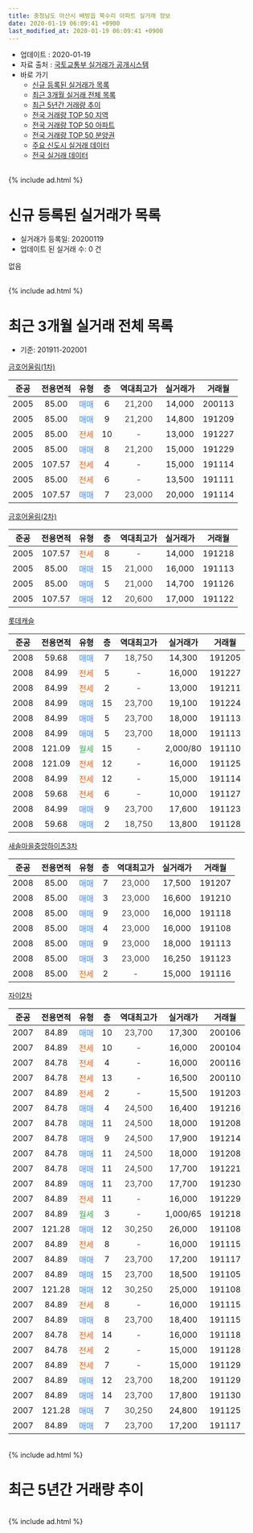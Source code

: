 ```yaml
---
title: 충청남도 아산시 배방읍 북수리 아파트 실거래 정보
date: 2020-01-19 06:09:41 +0900
last_modified_at: 2020-01-19 06:09:41 +0900
---
```


* 업데이트 : 2020-01-19
* 자료 출처 : [국토교통부 실거래가 공개시스템](http://rt.molit.go.kr)
* 바로 가기
    * [신규 등록된 실거래가 목록](#신규-등록된-실거래가-목록)
    * [최근 3개월 실거래 전체 목록](#최근-3개월-실거래-전체-목록)
    * [최근 5년간 거래량 추이](#최근-5년간-거래량-추이)
    * [전국 거래량 TOP 50 지역](https://apt-info.github.io/apt-trade-info/최근-3개월-전국에서-가장-거래가-많이-발생한-지역)
    * [전국 거래량 TOP 50 아파트](https://apt-info.github.io/apt-trade-info/최근-3개월-전국에서-가장-거래가-많이-발생한-아파트)
    * [전국 거래량 TOP 50 분양권](https://apt-info.github.io/apt-trade-info/최근-3개월-전국에서-가장-거래가-많이-발생한-분양권)
    * [주요 신도시 실거래 데이터](https://apt-info.github.io/apt-trade-info/주요-신도시)
    * [전국 실거래 데이터](https://apt-info.github.io/apt-trade-info/전국)
<br>
{% include ad.html %}
<br>

# 신규 등록된 실거래가 목록
* 실거래가 등록일: 20200119
* 업데이트 된 실거래 수: 0 건

없음

<br>
{% include ad.html %}
<br>

# 최근 3개월 실거래 전체 목록
* 기준: 201911-202001


[금호어울림(1차)](https://search.naver.com/search.naver?query=%EC%B6%A9%EC%B2%AD%EB%82%A8%EB%8F%84+%EC%95%84%EC%82%B0%EC%8B%9C+%EB%B0%B0%EB%B0%A9%EC%9D%8D+%EB%B6%81%EC%88%98%EB%A6%AC+%EA%B8%88%ED%98%B8%EC%96%B4%EC%9A%B8%EB%A6%BC%281%EC%B0%A8%29)

|준공|전용면적|유형|층|역대최고가|실거래가|거래월|
|:---:|:---:|:---:|:---:|:---:|:---:|:---:|
|2005|85.00|<span style="color:#4285f3">매매</span>|6|<span style="color:#444444">21,200</span>|14,000|200113|
|2005|85.00|<span style="color:#4285f3">매매</span>|9|<span style="color:#444444">21,200</span>|14,800|191209|
|2005|85.00|<span style="color:#ff5a00">전세</span>|10|<span style="color:#444444">-</span>|13,000|191227|
|2005|85.00|<span style="color:#4285f3">매매</span>|8|<span style="color:#444444">21,200</span>|15,000|191229|
|2005|107.57|<span style="color:#ff5a00">전세</span>|4|<span style="color:#444444">-</span>|15,000|191114|
|2005|85.00|<span style="color:#ff5a00">전세</span>|6|<span style="color:#444444">-</span>|13,500|191111|
|2005|107.57|<span style="color:#4285f3">매매</span>|7|<span style="color:#444444">23,000</span>|20,000|191114|

[금호어울림(2차)](https://search.naver.com/search.naver?query=%EC%B6%A9%EC%B2%AD%EB%82%A8%EB%8F%84+%EC%95%84%EC%82%B0%EC%8B%9C+%EB%B0%B0%EB%B0%A9%EC%9D%8D+%EB%B6%81%EC%88%98%EB%A6%AC+%EA%B8%88%ED%98%B8%EC%96%B4%EC%9A%B8%EB%A6%BC%282%EC%B0%A8%29)

|준공|전용면적|유형|층|역대최고가|실거래가|거래월|
|:---:|:---:|:---:|:---:|:---:|:---:|:---:|
|2005|107.57|<span style="color:#ff5a00">전세</span>|8|<span style="color:#444444">-</span>|14,000|191218|
|2005|85.00|<span style="color:#4285f3">매매</span>|15|<span style="color:#444444">21,000</span>|16,000|191113|
|2005|85.00|<span style="color:#4285f3">매매</span>|5|<span style="color:#444444">21,000</span>|14,700|191126|
|2005|107.57|<span style="color:#4285f3">매매</span>|12|<span style="color:#444444">20,600</span>|17,000|191122|

[롯데캐슬](https://search.naver.com/search.naver?query=%EC%B6%A9%EC%B2%AD%EB%82%A8%EB%8F%84+%EC%95%84%EC%82%B0%EC%8B%9C+%EB%B0%B0%EB%B0%A9%EC%9D%8D+%EB%B6%81%EC%88%98%EB%A6%AC+%EB%A1%AF%EB%8D%B0%EC%BA%90%EC%8A%AC)

|준공|전용면적|유형|층|역대최고가|실거래가|거래월|
|:---:|:---:|:---:|:---:|:---:|:---:|:---:|
|2008|59.68|<span style="color:#4285f3">매매</span>|7|<span style="color:#444444">18,750</span>|14,300|191205|
|2008|84.99|<span style="color:#ff5a00">전세</span>|5|<span style="color:#444444">-</span>|16,000|191227|
|2008|84.99|<span style="color:#ff5a00">전세</span>|2|<span style="color:#444444">-</span>|13,000|191211|
|2008|84.99|<span style="color:#4285f3">매매</span>|15|<span style="color:#444444">23,700</span>|19,100|191224|
|2008|84.99|<span style="color:#4285f3">매매</span>|5|<span style="color:#444444">23,700</span>|18,000|191113|
|2008|84.99|<span style="color:#4285f3">매매</span>|5|<span style="color:#444444">23,700</span>|18,000|191113|
|2008|121.09|<span style="color:#34a853">월세</span>|15|<span style="color:#444444">-</span>|2,000/80|191110|
|2008|121.09|<span style="color:#ff5a00">전세</span>|12|<span style="color:#444444">-</span>|16,000|191125|
|2008|84.99|<span style="color:#ff5a00">전세</span>|12|<span style="color:#444444">-</span>|15,000|191114|
|2008|59.68|<span style="color:#ff5a00">전세</span>|6|<span style="color:#444444">-</span>|10,000|191127|
|2008|84.99|<span style="color:#4285f3">매매</span>|9|<span style="color:#444444">23,700</span>|17,600|191123|
|2008|59.68|<span style="color:#4285f3">매매</span>|2|<span style="color:#444444">18,750</span>|13,800|191128|

[새솔마을중앙하이츠3차](https://search.naver.com/search.naver?query=%EC%B6%A9%EC%B2%AD%EB%82%A8%EB%8F%84+%EC%95%84%EC%82%B0%EC%8B%9C+%EB%B0%B0%EB%B0%A9%EC%9D%8D+%EB%B6%81%EC%88%98%EB%A6%AC+%EC%83%88%EC%86%94%EB%A7%88%EC%9D%84%EC%A4%91%EC%95%99%ED%95%98%EC%9D%B4%EC%B8%A03%EC%B0%A8)

|준공|전용면적|유형|층|역대최고가|실거래가|거래월|
|:---:|:---:|:---:|:---:|:---:|:---:|:---:|
|2008|85.00|<span style="color:#4285f3">매매</span>|7|<span style="color:#444444">23,000</span>|17,500|191207|
|2008|85.00|<span style="color:#4285f3">매매</span>|3|<span style="color:#444444">23,000</span>|16,600|191210|
|2008|85.00|<span style="color:#4285f3">매매</span>|9|<span style="color:#444444">23,000</span>|16,000|191118|
|2008|85.00|<span style="color:#4285f3">매매</span>|4|<span style="color:#444444">23,000</span>|16,000|191108|
|2008|85.00|<span style="color:#4285f3">매매</span>|9|<span style="color:#444444">23,000</span>|18,000|191113|
|2008|85.00|<span style="color:#4285f3">매매</span>|3|<span style="color:#444444">23,000</span>|16,250|191123|
|2008|85.00|<span style="color:#ff5a00">전세</span>|2|<span style="color:#444444">-</span>|15,000|191116|

[자이2차](https://search.naver.com/search.naver?query=%EC%B6%A9%EC%B2%AD%EB%82%A8%EB%8F%84+%EC%95%84%EC%82%B0%EC%8B%9C+%EB%B0%B0%EB%B0%A9%EC%9D%8D+%EB%B6%81%EC%88%98%EB%A6%AC+%EC%9E%90%EC%9D%B42%EC%B0%A8)

|준공|전용면적|유형|층|역대최고가|실거래가|거래월|
|:---:|:---:|:---:|:---:|:---:|:---:|:---:|
|2007|84.89|<span style="color:#4285f3">매매</span>|10|<span style="color:#444444">23,700</span>|17,300|200106|
|2007|84.89|<span style="color:#ff5a00">전세</span>|10|<span style="color:#444444">-</span>|16,000|200104|
|2007|84.78|<span style="color:#ff5a00">전세</span>|4|<span style="color:#444444">-</span>|16,000|200116|
|2007|84.78|<span style="color:#ff5a00">전세</span>|13|<span style="color:#444444">-</span>|16,500|200110|
|2007|84.89|<span style="color:#ff5a00">전세</span>|2|<span style="color:#444444">-</span>|15,500|191203|
|2007|84.78|<span style="color:#4285f3">매매</span>|4|<span style="color:#444444">24,500</span>|16,400|191216|
|2007|84.78|<span style="color:#4285f3">매매</span>|11|<span style="color:#444444">24,500</span>|18,000|191208|
|2007|84.78|<span style="color:#4285f3">매매</span>|9|<span style="color:#444444">24,500</span>|17,900|191214|
|2007|84.78|<span style="color:#4285f3">매매</span>|11|<span style="color:#444444">24,500</span>|18,000|191208|
|2007|84.78|<span style="color:#4285f3">매매</span>|11|<span style="color:#444444">24,500</span>|17,700|191221|
|2007|84.89|<span style="color:#4285f3">매매</span>|11|<span style="color:#444444">23,700</span>|17,700|191230|
|2007|84.89|<span style="color:#ff5a00">전세</span>|11|<span style="color:#444444">-</span>|16,000|191229|
|2007|84.89|<span style="color:#34a853">월세</span>|3|<span style="color:#444444">-</span>|1,000/65|191218|
|2007|121.28|<span style="color:#4285f3">매매</span>|12|<span style="color:#444444">30,250</span>|26,000|191108|
|2007|84.89|<span style="color:#ff5a00">전세</span>|8|<span style="color:#444444">-</span>|16,000|191115|
|2007|84.89|<span style="color:#4285f3">매매</span>|7|<span style="color:#444444">23,700</span>|17,200|191117|
|2007|84.89|<span style="color:#4285f3">매매</span>|15|<span style="color:#444444">23,700</span>|18,500|191105|
|2007|121.28|<span style="color:#4285f3">매매</span>|12|<span style="color:#444444">30,250</span>|25,000|191108|
|2007|84.89|<span style="color:#ff5a00">전세</span>|8|<span style="color:#444444">-</span>|16,000|191115|
|2007|84.89|<span style="color:#4285f3">매매</span>|8|<span style="color:#444444">23,700</span>|18,400|191115|
|2007|84.78|<span style="color:#ff5a00">전세</span>|14|<span style="color:#444444">-</span>|16,000|191118|
|2007|84.78|<span style="color:#ff5a00">전세</span>|2|<span style="color:#444444">-</span>|15,000|191128|
|2007|84.89|<span style="color:#ff5a00">전세</span>|7|<span style="color:#444444">-</span>|15,000|191129|
|2007|84.89|<span style="color:#4285f3">매매</span>|12|<span style="color:#444444">23,700</span>|18,200|191129|
|2007|84.89|<span style="color:#4285f3">매매</span>|14|<span style="color:#444444">23,700</span>|17,800|191130|
|2007|121.28|<span style="color:#4285f3">매매</span>|7|<span style="color:#444444">30,250</span>|24,800|191125|
|2007|84.89|<span style="color:#4285f3">매매</span>|7|<span style="color:#444444">23,700</span>|17,200|191117|


<br>
{% include ad.html %}
<br>

# 최근 5년간 거래량 추이


<div style="width:100%;">
    <canvas id="deal_progress" height="200"></canvas>
</div>

<script>
new Chart(document.getElementById("deal_progress"), {
    type: 'line',
    data: {
        labels: ['201501','201502','201503','201504','201505','201506','201507','201508','201509','201510','201511','201512','201601','201602','201603','201604','201605','201606','201607','201608','201609','201610','201611','201612','201701','201702','201703','201704','201705','201706','201707','201708','201709','201710','201711','201712','201801','201802','201803','201804','201805','201806','201807','201808','201809','201810','201811','201812','201901','201902','201903','201904','201905','201906','201907','201908','201909','201910','201911','201912','202001'],
        datasets: [{
            label: '매매',
            pointRadius: 1,
            data: [14, 9, 18, 12, 9, 6, 16, 8, 17, 12, 14, 5, 6, 6, 5, 5, 5, 11, 8, 11, 10, 8, 5, 1, 4, 8, 5, 4, 9, 8, 11, 5, 8, 8, 9, 10, 10, 14, 11, 8, 5, 4, 2, 7, 9, 8, 5, 7, 6, 7, 15, 9, 10, 11, 11, 8, 7, 5, 21, 12, 2],
            borderColor: "rgba(255, 201, 14, 1)",
            backgroundColor: "rgba(255, 201, 14, 0.5)",
            fill: false,
            lineTension: 0
        },{
            label: '전월세',
            pointRadius: 1,
            data: [17, 20, 14, 10, 19, 12, 15, 16, 9, 8, 10, 10, 24, 15, 12, 13, 7, 10, 15, 11, 10, 8, 6, 11, 12, 16, 10, 4, 9, 9, 9, 10, 9, 10, 9, 13, 14, 9, 13, 11, 5, 4, 7, 7, 7, 8, 11, 7, 14, 8, 21, 8, 9, 7, 10, 4, 10, 8, 12, 7, 3],
            borderColor: "rgba(0, 141, 185, 1)",
            backgroundColor: "rgba(0, 141, 185, 0.5)",
            fill: false,
            lineTension: 0
        }
        ]
    },
    options: {
        responsive: true,
        title: {
            display: false
        },
        tooltips: {
            mode: 'index',
            intersect: false
        },
        hover: {
            mode: 'nearest',
            intersect: true
        },
        scales: {
            xAxes: [{
                display: true,
                scaleLabel: {
                    display: true,
                    labelString: '년/월'
                }
            }],
            yAxes: [{
                display: true,
                ticks: {
                    suggestedMin: 0,
                },
                scaleLabel: {
                    display: true,
                    labelString: '실거래 수'
                }
            }]
        }
    }
});

</script>


<br>
{% include ad.html %}
<br>

